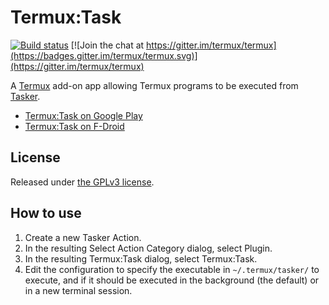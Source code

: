 # Termux:Task

[![Build status](https://api.cirrus-ci.com/github/termux/termux-tasker.svg?branch=master)](https://cirrus-ci.com/termux/termux-tasker)
[![Join the chat at https://gitter.im/termux/termux](https://badges.gitter.im/termux/termux.svg)](https://gitter.im/termux/termux)

A [Termux](https://termux.com) add-on app allowing Termux programs to be executed
from [Tasker](https://tasker.dinglisch.net/).

- [Termux:Task on Google Play](https://play.google.com/store/apps/details?id=com.termux.tasker)
- [Termux:Task on F-Droid](https://f-droid.org/repository/browse/?fdid=com.termux.tasker)

## License

Released under [the GPLv3 license](https://www.gnu.org/licenses/gpl.html).

## How to use

1. Create a new Tasker Action.
2. In the resulting Select Action Category dialog, select Plugin.
3. In the resulting Termux:Task dialog, select Termux:Task.
4. Edit the configuration to specify the executable in `~/.termux/tasker/` to
   execute, and if it should be executed in the background (the default) or in a
   new terminal session.
